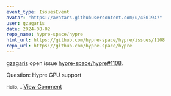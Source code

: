 ```yaml
---
event_type: IssuesEvent
avatar: "https://avatars.githubusercontent.com/u/450194?"
user: gzagaris
date: 2024-08-02
repo_name: hypre-space/hypre
html_url: https://github.com/hypre-space/hypre/issues/1108
repo_url: https://github.com/hypre-space/hypre
---
```


<a href='https://github.com/gzagaris' target='_blank'>gzagaris</a> open issue <a href='https://github.com/hypre-space/hypre/issues/1108' target='_blank'>hypre-space/hypre#1108</a>.

<p>Question: Hypre GPU support</p><small>Hello,...</small><a href='https://github.com/hypre-space/hypre/issues/1108' target='_blank'>View Comment</a>